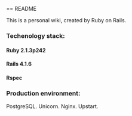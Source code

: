 == README

This is a personal wiki, created by Ruby on Rails.

### Techenology stack:

#### Ruby 2.1.3p242
#### Rails 4.1.6
#### Rspec

### Production environment:

PostgreSQL.
Unicorn.
Nginx.
Upstart.

